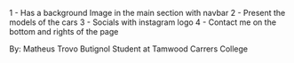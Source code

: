 <!-- This website is a exemple of a Mercedes Dealership-->

1 - Has a background Image in the main section with navbar
2 - Present the models of the cars
3 - Socials with instagram logo
4 - Contact me on the bottom and rights of the page

By: Matheus Trovo Butignol
Student at Tamwood Carrers College